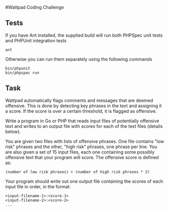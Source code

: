 #Wattpad Coding Challenge

## Tests

If you have Ant installed, the supplied build will run both PHPSpec unit tests and PHPUnit integration tests

    ant
    
Otherwise you can run them separately using the following commands

    bin/phpunit
    bin/phpspec run
    
## Task

Wattpad automatically flags comments and messages that are deemed offensive. This is done by detecting key phrases in the text and assigning it a score. If the score is over a certain threshold, it is flagged as offensive.

Write a program in Go or PHP that reads input files of potentially offensive text and writes to an output file with scores for each of the text files (details below).


You are given two files with lists of offensive phrases. One file contains "low risk" phrases and the other, "high risk" phrases, one phrase per line. You are also given a set of 15 input files, each one containing some possibly offensive text that your program will score. The offensive score is defined as:

`(number of low risk phrases) + (number of high risk phrases * 2)`
    
Your program should write out one output file containing the scores of each input file in order, in the format:

    <input-filename-1>:<score-1>
    <input-filename-2>:<score-2>
    ...        